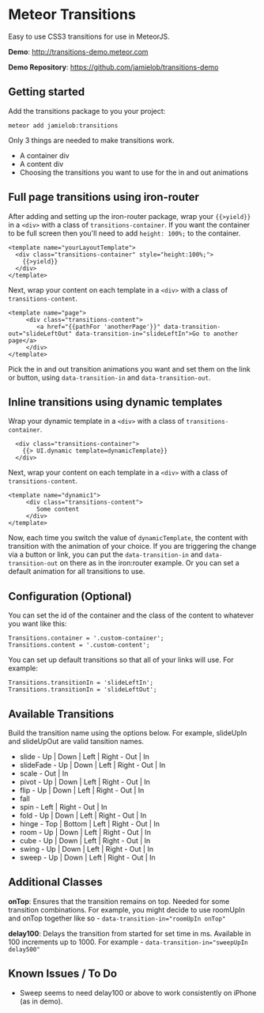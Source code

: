# Meteor Transitions

Easy to use CSS3 transitions for use in MeteorJS.

**Demo**: http://transitions-demo.meteor.com

**Demo Repository**: https://github.com/jamielob/transitions-demo

## Getting started

Add the transitions package to you your project:

```
meteor add jamielob:transitions
```

Only 3 things are needed to make transitions work.
* A container div
* A content div
* Choosing the transitions you want to use for the in and out animations


## Full page transitions using iron-router

After adding and setting up the iron-router package, wrap your `{{>yield}}` in a `<div>` with a class of `transitions-container`.   If you want the container to be full screen then you'll need to add `height: 100%;` to the container.

```
<template name="yourLayoutTemplate">
  <div class="transitions-container" style="height:100%;">
    {{>yield}}
  </div>
</template>
```

Next, wrap your content on each template in a `<div>` with a class of `transitions-content`.

```
<template name="page">
	 <div class="transitions-content">
	    <a href="{{pathFor 'anotherPage'}}" data-transition-out="slideLeftOut" data-transition-in="slideLeftIn">Go to another page</a>
	 </div>
</template>
```
Pick the in and out transition animations you want and set them on the link or button, using `data-transition-in` and `data-transition-out`.

## Inline transitions using dynamic templates

Wrap your dynamic template in a `<div>` with a class of `transitions-container`. 

```
  <div class="transitions-container">
    {{> UI.dynamic template=dynamicTemplate}}
  </div>
```

Next, wrap your content on each template in a `<div>` with a class of `transitions-content`.

```
<template name="dynamic1">
	 <div class="transitions-content">
	    Some content
	 </div>
</template>
```
Now, each time you switch the value of `dynamicTemplate`, the content with transition with the animation of your choice.  If you are triggering the change via a button or link, you can put the `data-transition-in` and `data-transition-out` on there as in the iron:router example.  Or you can set a default animation for all transitions to use.



## Configuration (Optional)

You can set the id of the container and the class of the content to whatever you want like this:

```
Transitions.container = '.custom-container';
Transitions.content = '.custom-content';
```

You can set up default transitions so that all of your links will use.  For example:

```
Transitions.transitionIn = 'slideLeftIn';
Transitions.transitionIn = 'slideLeftOut';
```

## Available Transitions

Build the transition name using the options below.  For example, slideUpIn and slideUpOut are valid tansition names.

* slide - Up | Down | Left | Right - Out | In
* slideFade - Up | Down | Left | Right - Out | In
* scale - Out | In
* pivot - Up | Down | Left | Right - Out | In
* flip - Up | Down | Left | Right - Out | In
* fall
* spin - Left | Right - Out | In
* fold - Up | Down | Left | Right - Out | In
* hinge - Top | Bottom | Left | Right - Out | In
* room - Up | Down | Left | Right - Out | In
* cube - Up | Down | Left | Right - Out | In
* swing - Up | Down | Left | Right - Out | In
* sweep - Up | Down | Left | Right - Out | In

## Additional Classes

**onTop**: Ensures that the transition remains on top. Needed for some transition combinations.  For example, you might decide to use roomUpIn and onTop together like so - `data-transition-in="roomUpIn onTop"`

**delay100**: Delays the transition from started for set time in ms.  Available in 100 increments up to 1000.  For example - `data-transition-in="sweepUpIn delay500"`

## Known Issues / To Do

* Sweep seems to need delay100 or above to work consistently on iPhone (as in demo).